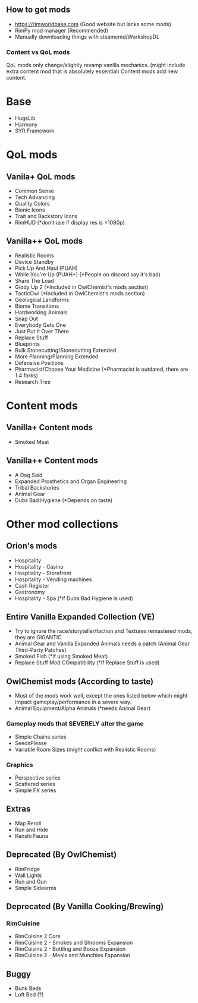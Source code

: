 ## How to get mods

- https://rimworldbase.com (Good website but lacks some mods)
- RimPy mod manager (Recommended)
- Manually downloading things with steamcmd/WorkshopDL

### Content vs QoL mods

QoL mods only change/slightly revamp vanilla mechanics. (might include extra content mod that is absolutely essential)
Content mods add new content.

# Base

- HugsLib
- Harmony
- SYR Framework

# QoL mods

## Vanila+ QoL mods

- Common Sense
- Tech Advancing
- Quality Colors
- Bionic Icons
- Trait and Backstory Icons
- RimHUD (*don't use if display res is <1080p)

## Vanilla++ QoL mods

- Realistic Rooms
- Device Standby
- Pick Up And Haul (PUAH)
- While You're Up (PUAH+) (*People on discord say it's bad)
- Share The Load
- Giddy Up 2 (*Included in OwlChemist's mods section)
- TacticOwl (*Included in OwlChemist's mods section)
- Geological Landforms
- Biome Transitions
- Hardworking Animals
- Snap Out
- Everybody Gets One
- Just Put It Over There
- Replace Stuff
- Blueprints
- Bulk Stonecutting/Stonecutting Extended
- More Planning/Planning Extended
- Defensive Positions
- Pharmacist/Choose Your Medicine (*Pharmacist is outdated, there are 1.4 forks)
- Research Tree

# Content mods

## Vanilla+ Content mods

- Smoked Meat

## Vanilla++ Content mods

- A Dog Said
- Expanded Prosthetics and Organ Engineering
- Tribal Backstories
- Animal Gear
- Dubs Bad Hygiene (*Depends on taste)

# Other mod collections

## Orion's mods

- Hospitality
- Hospitality - Casino
- Hospitality - Storefront
- Hospitality - Vending machines
- Cash Register
- Gastronomy
- Hospitality - Spa (*if Dubs Bad Hygiene is used)


## Entire Vanilla Expanded Collection (VE)

- Try to ignore the race/storyteller/faction and Textures remastered mods, they are GIGANTIC
- Animal Gear and Vanilla Expanded Animals needs a patch (Animal Gear Third-Party Patches)
- Smoked Fish (*if using Smoked Meat)
- Replace Stuff Mod COmpatibility (*if Replace Stuff is used)

## OwlChemist mods (According to taste)

- Most of the mods work well, except the ones listed below which might impact gameplay/performance in a severe way.
- Animal Equipment/Alpha Animals (*needs Animal Gear)

### Gameplay mods that SEVERELY alter the game

- Simple Chains series
- SeedsPlease
- Variable Room Sizes (might conflict with Realistic Rooms)

### Graphics

- Perspective series
- Scattered series
- Simple FX series

## Extras

- Map Reroll
- Run and Hide
- Kenshi Fauna

## Deprecated (By OwlChemist)

- RimFridge
- Wall Lights
- Run and Gun
- Simple Sidearms

## Deprecated (By Vanilla Cooking/Brewing) 

### RimCuisine

- RimCuisine 2 Core
- RimCuisine 2 - Smokes and Shrooms Expansion
- RimCuisine 2 - Bottling and Booze Expansion
- RimCuisine 2 - Meals and Munchies Expansion


## Buggy

- Bunk Beds
- Loft Bed (?)

